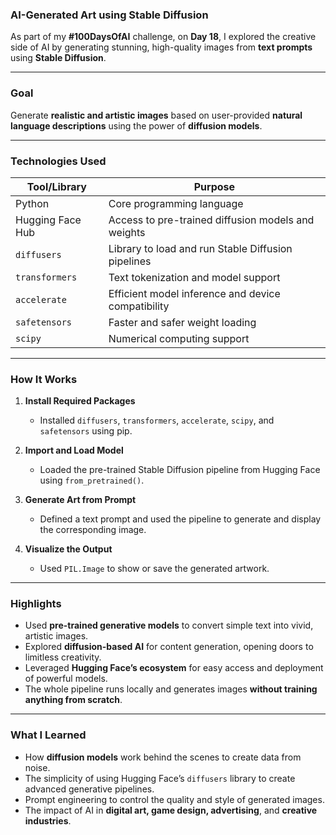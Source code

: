 
### **AI-Generated Art using Stable Diffusion**

As part of my **#100DaysOfAI** challenge, on **Day 18**, I explored the creative side of AI by generating stunning, high-quality images from **text prompts** using **Stable Diffusion**.

---

### **Goal**

Generate **realistic and artistic images** based on user-provided **natural language descriptions** using the power of **diffusion models**.

---

### **Technologies Used**

| Tool/Library      | Purpose                                               |
|-------------------|--------------------------------------------------------|
| Python            | Core programming language                              |
| Hugging Face Hub  | Access to pre-trained diffusion models and weights     |
| `diffusers`       | Library to load and run Stable Diffusion pipelines     |
| `transformers`    | Text tokenization and model support                    |
| `accelerate`      | Efficient model inference and device compatibility     |
| `safetensors`     | Faster and safer weight loading                        |
| `scipy`           | Numerical computing support                            |

---

### **How It Works**

1. **Install Required Packages**
   - Installed `diffusers`, `transformers`, `accelerate`, `scipy`, and `safetensors` using pip.

2. **Import and Load Model**
   - Loaded the pre-trained Stable Diffusion pipeline from Hugging Face using `from_pretrained()`.

3. **Generate Art from Prompt**
   - Defined a text prompt and used the pipeline to generate and display the corresponding image.

4. **Visualize the Output**
   - Used `PIL.Image` to show or save the generated artwork.

---

### **Highlights**

- Used **pre-trained generative models** to convert simple text into vivid, artistic images.
- Explored **diffusion-based AI** for content generation, opening doors to limitless creativity.
- Leveraged **Hugging Face’s ecosystem** for easy access and deployment of powerful models.
- The whole pipeline runs locally and generates images **without training anything from scratch**.

---

### **What I Learned**

- How **diffusion models** work behind the scenes to create data from noise.
- The simplicity of using Hugging Face’s `diffusers` library to create advanced generative pipelines.
- Prompt engineering to control the quality and style of generated images.
- The impact of AI in **digital art, game design, advertising**, and **creative industries**.


